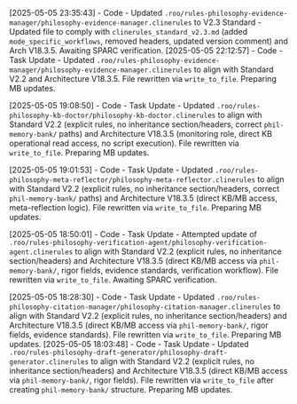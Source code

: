 [2025-05-05 23:35:43] - Code - Updated `.roo/rules-philosophy-evidence-manager/philosophy-evidence-manager.clinerules` to V2.3 Standard - Updated file to comply with `clinerules_standard_v2.3.md` (added `mode_specific_workflows`, removed headers, updated version comment) and Arch V18.3.5. Awaiting SPARC verification.
[2025-05-05 22:12:57] - Code - Task Update - Updated `.roo/rules-philosophy-evidence-manager/philosophy-evidence-manager.clinerules` to align with Standard V2.2 and Architecture V18.3.5. File rewritten via `write_to_file`. Preparing MB updates.


[2025-05-05 19:08:50] - Code - Task Update - Updated `.roo/rules-philosophy-kb-doctor/philosophy-kb-doctor.clinerules` to align with Standard V2.2 (explicit rules, no inheritance section/headers, correct `phil-memory-bank/` paths) and Architecture V18.3.5 (monitoring role, direct KB operational read access, no script execution). File rewritten via `write_to_file`. Preparing MB updates.

[2025-05-05 19:01:53] - Code - Task Update - Updated `.roo/rules-philosophy-meta-reflector/philosophy-meta-reflector.clinerules` to align with Standard V2.2 (explicit rules, no inheritance section/headers, correct `phil-memory-bank/` paths) and Architecture V18.3.5 (direct KB/MB access, meta-reflection logic). File rewritten via `write_to_file`. Preparing MB updates.

[2025-05-05 18:50:01] - Code - Task Update - Attempted update of `.roo/rules-philosophy-verification-agent/philosophy-verification-agent.clinerules` to align with Standard V2.2 (explicit rules, no inheritance section/headers) and Architecture V18.3.5 (direct KB/MB access via `phil-memory-bank/`, rigor fields, evidence standards, verification workflow). File rewritten via `write_to_file`. Awaiting SPARC verification.

[2025-05-05 18:28:30] - Code - Task Update - Updated `.roo/rules-philosophy-citation-manager/philosophy-citation-manager.clinerules` to align with Standard V2.2 (explicit rules, no inheritance section/headers) and Architecture V18.3.5 (direct KB/MB access via `phil-memory-bank/`, rigor fields, evidence standards). File rewritten via `write_to_file`. Preparing MB updates.
[2025-05-05 18:03:48] - Code - Task Update - Updated `.roo/rules-philosophy-draft-generator/philosophy-draft-generator.clinerules` to align with Standard V2.2 (explicit rules, no inheritance section/headers) and Architecture V18.3.5 (direct KB/MB access via `phil-memory-bank/`, rigor fields). File rewritten via `write_to_file` after creating `phil-memory-bank/` structure. Preparing MB updates.